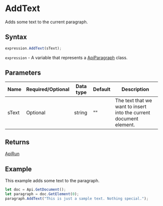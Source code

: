 # AddText

Adds some text to the current paragraph.

## Syntax

```javascript
expression.AddText(sText);
```

`expression` - A variable that represents a [ApiParagraph](../ApiParagraph.md) class.

## Parameters

| **Name** | **Required/Optional** | **Data type** | **Default** | **Description** |
| ------------- | ------------- | ------------- | ------------- | ------------- |
| sText | Optional | string | "" | The text that we want to insert into the current document element. |

## Returns

[ApiRun](../../ApiRun/ApiRun.md)

## Example

This example adds some text to the paragraph.

```javascript editor-
let doc = Api.GetDocument();
let paragraph = doc.GetElement(0);
paragraph.AddText("This is just a sample text. Nothing special.");
```
